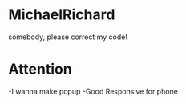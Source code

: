 # MichaelRichard
somebody, please correct my code!

# Attention
-I wanna make popup
-Good Responsive for phone
